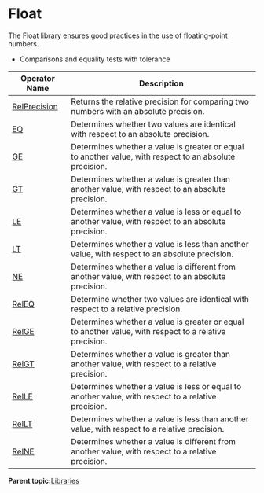 # Float

The Float library ensures good practices in the use of floating-point numbers.

-   Comparisons and equality tests with tolerance

|Operator Name|Description|
|-------------|-----------|
|[RelPrecision](float__relprecision.md)|Returns the relative precision for comparing two numbers with an absolute precision.|
|[EQ](float__eq.md)|Determines whether two values are identical with respect to an absolute precision.|
|[GE](float__ge.md)|Determines whether a value is greater or equal to another value, with respect to an absolute precision.|
|[GT](float__gt.md)|Determines whether a value is greater than another value, with respect to an absolute precision.|
|[LE](float__le.md)|Determines whether a value is less or equal to another value, with respect to an absolute precision.|
|[LT](float__lt.md)|Determines whether a value is less than another value, with respect to an absolute precision.|
|[NE](float__ne.md)|Determines whether a value is different from another value, with respect to an absolute precision.|
|[RelEQ](float__releq.md)|Determine whether two values are identical with respect to a relative precision.|
|[RelGE](float__relge.md)|Determines whether a value is greater or equal to another value, with respect to a relative precision.|
|[RelGT](float__relgt.md)|Determines whether a value is greater than another value, with respect to a relative precision.|
|[RelLE](float__relle.md)|Determines whether a value is less or equal to another value, with respect to a relative precision.|
|[RelLT](float__rellt.md)|Determines whether a value is less than another value, with respect to a relative precision.|
|[RelNE](float__relne.md)|Determines whether a value is different from another value, with respect to a relative precision.|


**Parent topic:**[Libraries](../../libraries/libraries.md)

